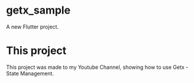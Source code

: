 # getx_sample

A new Flutter project.

# This project

This project was made to my Youtube Channel, showing how to use Getx - State Management.